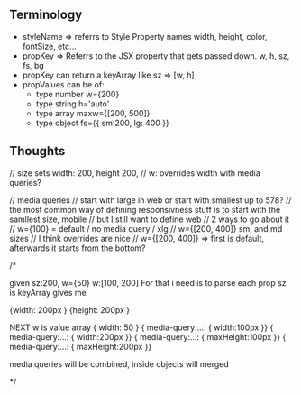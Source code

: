 ## Terminology
- styleName => referrs to Style Property names width, height, color, fontSize, etc...
- propKey => Referrs to the JSX property that gets passed down. w, h, sz, fs, bg
- propKey can return a keyArray like sz => [w, h]
- propValues can be of:
    - type number w={200}
    - type string h='auto'
    - type array maxw={[200, 500]}
    - type object fs={{ sm:200, lg: 400 }}


## Thoughts
// size sets width: 200, height 200,
// w: overrides width with media queries?

// media queries
// start with large in web  or start with smallest up to 578?
// the most common way of defining responsivness stuff is to start with the samllest size, mobile
// but I still want to define web
// 2 ways to go about it
// w={100} = default / no media query / xlg
// w={[200, 400]} sm, and md sizes
// I think overrides are nice
// w={[200, 400]} => first is default, afterwards it starts from the bottom?

/*

given sz:200, w={50} w:[100, 200]
 For that i need is to parse each prop
 sz is keyArray gives me 
 
 
 {width: 200px }
 {height: 200px }

  NEXT
  w is value array
  { width: 50 }
  { media-query:...: {
      width:100px
  }}
  { media-query:...: {
      width:200px
  }}
  { media-query:...: {
      maxHeight:100px
  }}
  { media-query:...: {
      maxHeight:200px
  }}

  media queries will be combined, inside objects will merged


*/